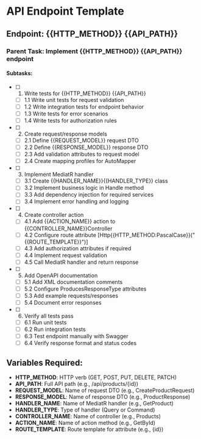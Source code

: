 # API Endpoint Template

## Endpoint: {{HTTP_METHOD}} {{API_PATH}}

### Parent Task: Implement {{HTTP_METHOD}} {{API_PATH}} endpoint

#### Subtasks:

- [ ] 1. Write tests for {{HTTP_METHOD}} {{API_PATH}}
  - [ ] 1.1 Write unit tests for request validation
  - [ ] 1.2 Write integration tests for endpoint behavior
  - [ ] 1.3 Write tests for error scenarios
  - [ ] 1.4 Write tests for authorization rules

- [ ] 2. Create request/response models
  - [ ] 2.1 Define {{REQUEST_MODEL}} request DTO
  - [ ] 2.2 Define {{RESPONSE_MODEL}} response DTO
  - [ ] 2.3 Add validation attributes to request model
  - [ ] 2.4 Create mapping profiles for AutoMapper

- [ ] 3. Implement MediatR handler
  - [ ] 3.1 Create {{HANDLER_NAME}}{{HANDLER_TYPE}} class
  - [ ] 3.2 Implement business logic in Handle method
  - [ ] 3.3 Add dependency injection for required services
  - [ ] 3.4 Implement error handling and logging

- [ ] 4. Create controller action
  - [ ] 4.1 Add {{ACTION_NAME}} action to {{CONTROLLER_NAME}}Controller
  - [ ] 4.2 Configure route attribute [Http{{HTTP_METHOD:PascalCase}}("{{ROUTE_TEMPLATE}}")]
  - [ ] 4.3 Add authorization attributes if required
  - [ ] 4.4 Implement request validation
  - [ ] 4.5 Call MediatR handler and return response

- [ ] 5. Add OpenAPI documentation
  - [ ] 5.1 Add XML documentation comments
  - [ ] 5.2 Configure ProducesResponseType attributes
  - [ ] 5.3 Add example requests/responses
  - [ ] 5.4 Document error responses

- [ ] 6. Verify all tests pass
  - [ ] 6.1 Run unit tests
  - [ ] 6.2 Run integration tests
  - [ ] 6.3 Test endpoint manually with Swagger
  - [ ] 6.4 Verify response format and status codes

## Variables Required:
- **HTTP_METHOD**: HTTP verb (GET, POST, PUT, DELETE, PATCH)
- **API_PATH**: Full API path (e.g., /api/products/{id})
- **REQUEST_MODEL**: Name of request DTO (e.g., CreateProductRequest)
- **RESPONSE_MODEL**: Name of response DTO (e.g., ProductResponse)
- **HANDLER_NAME**: Name of MediatR handler (e.g., GetProduct)
- **HANDLER_TYPE**: Type of handler (Query or Command)
- **CONTROLLER_NAME**: Name of controller (e.g., Products)
- **ACTION_NAME**: Name of action method (e.g., GetById)
- **ROUTE_TEMPLATE**: Route template for attribute (e.g., {id})
